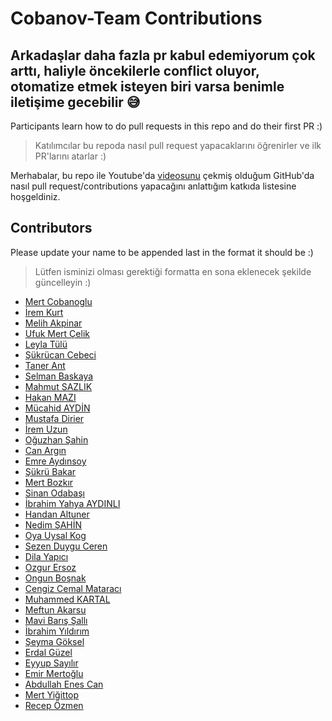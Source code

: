 ﻿# Cobanov-Team Contributions

## Arkadaşlar daha fazla pr kabul edemiyorum çok arttı, haliyle öncekilerle conflict oluyor, otomatize etmek isteyen biri varsa benimle iletişime gecebilir 😅

Participants learn how to do pull requests in this repo and do their first PR :)

> Katılımcılar bu repoda nasıl pull request yapacaklarını öğrenirler ve ilk PR'larını atarlar :)

Merhabalar, bu repo ile Youtube'da [videosunu](https://www.youtube.com/watch?v=N_qEmSRsFlI)
çekmiş olduğum GitHub'da nasıl pull request/contributions yapacağını anlattığım katkıda
listesine hoşgeldiniz.

## Contributors

Please update your name to be appended last in the format it should be :)

> Lütfen isminizi olması gerektiği formatta en sona eklenecek şekilde güncelleyin :)

- [Mert Cobanoglu](https://github.com/metover)
- [İrem Kurt](https://github.com/violettance)
- [Melih Akpinar](https://github.com/melihakpinar)
- [Ufuk Mert Çelik](https://github.com/UMC25)
- [Leyla Tülü](https://github.com/leylatulu)
- [Şükrücan Cebeci](https://github.com/sukrucnCbc)
- [Taner Ant](https://github.com/tanerant)
- [Selman Baskaya](https://github.com/selmanbaskaya)
- [Mahmut SAZLIK](https://github.com/mahmutsazlik)
- [Hakan MAZI](https://github.com/HAKANMAZI)
- [Mücahid AYDİN](https://github.com/MucahidAydin)
- [Mustafa Dirier](https://github.com/mustod)
- [İrem Uzun](https://github.com/iremuzun)
- [Oğuzhan Şahin](https://github.com/oguuzhansahin)
- [Can Argın](https://github.com/nigranac)
- [Emre Aydınsoy](https://github.com/aydinsoyemre)
- [Şükrü Bakar](https://github.com/sukrubakar)
- [Mert Bozkır](https://github.com/mertbozkir)
- [Sinan Odabaşı](https://github.com/kafasin)
- [İbrahim Yahya AYDINLI](https://github.com/ibrahimyahyaaydinli)
- [Handan Altuner](https://github.com/handanaltuner)
- [Nedim ŞAHİN](https://github.com/Nedim-Sahin)
- [Oya Uysal Kog](https://github.com/oyauysalkog)
- [Sezen Duygu Ceren](https://github.com/duyguceren)
- [Dila Yapıcı](https://github.com/dilayapici)
- [Ozgur Ersoz](https://github.com/ersozo)
- [Ongun Boşnak](https://github.com/ongunbosnak)
- [Cengiz Cemal Mataracı](https://github.com/cengizcmataraci)
- [Muhammed KARTAL](https://github.com/MuhammedKartal1)
- [Meftun Akarsu](https://github.com/mftnakrsu)
- [Mavi Barış Şallı](https://github.com/mavisalli)
- [İbrahim Yıldırım](https://github.com/brhmyldrm01)
- [Şeyma Göksel](https://github.com/seymagoksel)
- [Erdal Güzel](https://github.com/erdalguzel)
- [Eyyup Sayılır](https://github.com/eypsay)
- [Emir Mertoğlu](https://github.com/emirxmertoglu)
- [Abdullah Enes Can](https://github.com/aec2)
- [Mert Yiğittop](https://github.com/yigittopm)
- [Recep Özmen](https://github.com/reozmen)
